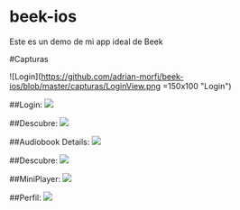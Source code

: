 # beek-ios
Este es un demo de mi app ideal de Beek

#Capturas

![Login](https://github.com/adrian-morfi/beek-ios/blob/master/capturas/LoginView.png =150x100 "Login")

##Login:
![](https://github.com/adrian-morfi/beek-ios/blob/master/capturas/LoginView.png)

##Descubre:
![](https://github.com/adrian-morfi/beek-ios/blob/master/capturas/DescubreView.png)

##Audiobook Details:
![](https://github.com/adrian-morfi/beek-ios/blob/master/capturas/AudioBookDetails.png)

##Descubre:
![](https://github.com/adrian-morfi/beek-ios/blob/master/capturas/LogrosView.png)

##MiniPlayer:
![](https://github.com/adrian-morfi/beek-ios/blob/master/capturas/MiniPlayerView.png)

##Perfil:
![](https://github.com/adrian-morfi/beek-ios/blob/master/capturas/PerfilView.png)